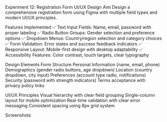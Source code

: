 
Experiment 12: Registration Form UI/UX Design
Aim
Design a comprehensive registration form using Figma with multiple field types and modern UI/UX principles.

Features Implemented
✅ Text Input Fields: Name, email, password with proper labeling
✅ Radio Button Groups: Gender selection and preference options
✅ Dropdown Menus: Country/region selection and category choices
✅ Form Validation: Error states and success feedback indicators
✅ Responsive Layout: Mobile-first design with desktop adaptability
✅ Accessibility Features: Color contrast, touch targets, clear typography

Design Elements
Form Structure
Personal Information (name, email, phone)
Demographics (gender radio buttons, age dropdown)
Location (country dropdown, city input)
Preferences (account type radio, notifications)
Security (password with strength indicators)
Terms acceptance with privacy policy links

UI/UX Principles
Visual hierarchy with clear field grouping
Single-column layout for mobile optimization
Real-time validation with clear error messaging
Consistent spacing using 8px grid system

Screenshots
